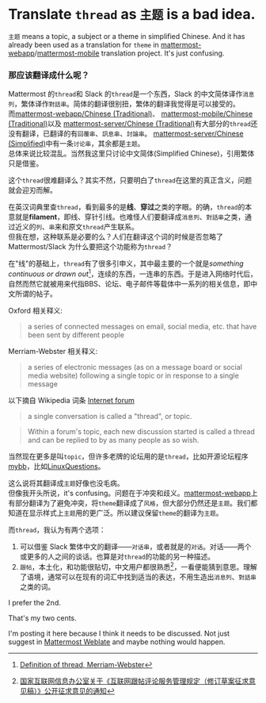 # Translate `thread` as `主题` is a bad idea.  

`主题` means a topic, a subject or a theme in simplified Chinese. And it has already been used as a translation for `theme` in [mattermost-webapp](https://translate.mattermost.com/browse/mattermost/mattermost-webapp_master/zh_Hans/?q=theme&sort_by=-priority%2Cposition&offset=3)/[mattermost-mobile](https://translate.mattermost.com/browse/mattermost/mattermost-mobile_master/zh_Hans/?offset=1&q=theme&sort_by=-priority%2Cposition&checksum=) translation project. It's just confusing.

### 那应该翻译成什么呢？

Mattermost 的`thread`和 Slack 的`thread`是一个东西，Slack 的中文简体译作`消息列`，繁体译作`對話串`。简体的翻译很别扭，繁体的翻译我觉得是可以接受的。  
而[mattermost-webapp/Chinese (Traditional)](https://translate.mattermost.com/projects/mattermost/mattermost-webapp_master/zh_Hant/)、
[mattermost-mobile/Chinese (Traditional)](https://translate.mattermost.com/projects/mattermost/mattermost-mobile_master/zh_Hant/)以及
[mattermost-server/Chinese (Traditional)](https://translate.mattermost.com/projects/mattermost/mattermost-server_master/zh_Hant/)有大部分的`thread`还没有翻译，已翻译的有`回覆串`、`訊息串`、`討論串`。
[mattermost-server/Chinese (Simplified)](https://translate.mattermost.com/browse/mattermost/mattermost-server_master/zh_Hans/?offset=1&q=%E8%AE%A8%E8%AE%BA%E4%B8%B2&sort_by=-priority%2Cposition&checksum=)中有一条`讨论串`，其余都是`主题`。  
总体来说比较混乱。当然我这里只讨论中文简体(Simplified Chinese)，引用繁体只是借鉴。

这个`thread`很难翻译么？其实不然，只要明白了`thread`在这里的真正含义，问题就会迎刃而解。

在英汉词典里查`thread`，看到最多的是**线**、**穿过**之类的字眼。的确，`thread`的本意就是**filament**，即线、穿针引线。也难怪人们要翻译成`消息列`、`對話串`之类，通过近义的`列`、`串`来和原文`thread`产生联系。  
但我在想，这种联系是必要的么？人们在翻译这个词的时候是否忽略了 Mattermost/Slack 为什么要把这个功能称为`thread`？

在"线"的基础上，`thread`有了很多引申义，其中最主要的一个就是*something continuous or drawn out*[^meaning]，连续的东西，一连串的东西。于是进入网络时代后，自然而然它就被用来代指BBS、论坛、电子邮件等载体中一系列的相关信息，即中文所谓的帖子。

Oxford 相关释义:
> a series of connected messages on email, social media, etc. that have been sent by different people

Merriam-Webster 相关释义:
> a series of electronic messages (as on a message board or social media website) following a single topic or in response to a single message

以下摘自 Wikipedia 词条 [Internet forum](https://en.wikipedia.org/wiki/Internet_forum)
> a single conversation is called a "thread", or topic.

> Within a forum's topic, each new discussion started is called a thread and can be replied to by as many people as so wish.

当然现在更多是叫`topic`，但许多老牌的论坛用的是`thread`，比如开源论坛程序[mybb](https://community.mybb.com/)，比如[LinuxQuestions](https://www.linuxquestions.org/questions/)。

这么说将其翻译成`主题`好像也没毛病。  
但像我开头所说，it's confusing。问题在于冲突和歧义。[mattermost-webapp](https://translate.mattermost.com/browse/mattermost/mattermost-webapp_master/zh_Hans/?offset=1&q=%E9%A3%8E%E6%A0%BC&sort_by=-priority%2Cposition&checksum=)上有部分翻译为了避免冲突，将`theme`翻译成了`风格`，但大部分仍然还是`主题`。我们都知道在显示样式上`主题`用的更广泛。所以建议保留`theme`的翻译为`主题`。

而`thread`，我认为有两个选项：
1. 可以借鉴 Slack 繁体中文的翻译——`对话串`，或者就是的`对话`。对话——两个或更多的人之间的谈话。也算是对`thread`的功能的另一种描述。
2. `跟帖`，本土化，和功能很贴切，中文用户都很熟悉[^gentie]，一看便能猜到意思。理解了语境，通常可以在现有的词汇中找到适当的表达，不用生造出`消息列`、`對話串`之类的词。

I prefer the 2nd.

That's my two cents.

I'm posting it here because I think it needs to be discussed. Not just suggest in [Mattermost Weblate](https://translate.mattermost.com/) and maybe nothing would happen.

[^meaning]: [Definition of thread, Merriam-Webster](https://www.merriam-webster.com/dictionary/thread)
[^gentie]: [国家互联网信息办公室关于《互联网跟帖评论服务管理规定（修订草案征求意见稿）》公开征求意见的通知](http://www.cac.gov.cn/2022-06/17/c_1657089000974111.htm)
